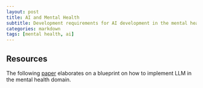 ```yaml
---
layout: post
title: AI and Mental Health
subtitle: Development requirements for AI development in the mental health domain.
categories: markdown
tags: [mental health, ai]
---
```


## Resources

The following [paper](https://osf.io/preprints/psyarxiv/cuzvr) elaborates on a blueprint on how to implement LLM in the mental health domain.
